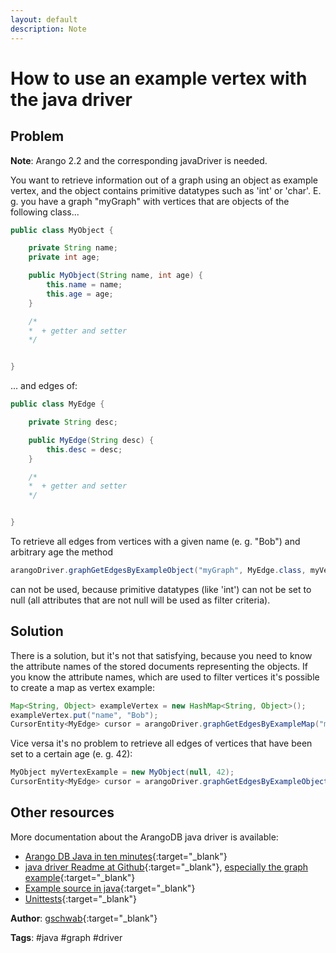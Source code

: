 ```yaml
---
layout: default
description: Note
---
```

# How to use an example vertex with the java driver

## Problem

**Note**: Arango 2.2 and the corresponding javaDriver is needed.

You want to retrieve information out of a graph using an object<T> as example vertex, and the object contains primitive datatypes such as 'int' or 'char'. E. g. you have a graph "myGraph" with vertices that are objects of the following class...

```java
public class MyObject {

    private String name;
    private int age;

    public MyObject(String name, int age) {
        this.name = name;
        this.age = age;
    }

    /*
    *  + getter and setter
    */


}
```

... and edges of:

```java
public class MyEdge {

    private String desc;

    public MyEdge(String desc) {
        this.desc = desc;
    }

    /*
    *  + getter and setter
    */


}
```

To retrieve all edges from vertices with a given name (e. g. "Bob") and arbitrary age the method   
```java
arangoDriver.graphGetEdgesByExampleObject("myGraph", MyEdge.class, myVertexExample)
```
can not be used, because primitive datatypes (like 'int') can not be set to null (all attributes that are not null will be used as filter criteria). 

## Solution
There is a solution, but it's not that satisfying, because you need to know the attribute names of the stored documents representing the objects. If you know the attribute names, which are used to filter vertices it's possible to create a map as vertex example:  


```java
Map<String, Object> exampleVertex = new HashMap<String, Object>();
exampleVertex.put("name", "Bob");
CursorEntity<MyEdge> cursor = arangoDriver.graphGetEdgesByExampleMap("myGraph", MyEdge.class, exampleVertex);
```

Vice versa it's no problem to retrieve all edges of vertices that have been set to a certain age (e. g. 42):

```java
MyObject myVertexExample = new MyObject(null, 42);
CursorEntity<MyEdge> cursor = arangoDriver.graphGetEdgesByExampleObject("myGraph", MyEdge.class, myVertexExample)
```

## Other resources
More documentation about the ArangoDB java driver is available:
 - [Arango DB Java in ten minutes](https://www.arangodb.com/tutorial-java/){:target="_blank"}
 - [java driver Readme at Github](https://github.com/arangodb/arangodb-java-driver){:target="_blank"}, [especially the graph example](https://github.com/arangodb/arangodb-java-driver/blob/master/src/test/java/com/arangodb/example/GraphQueryExample.java){:target="_blank"}
 - [Example source in java](https://github.com/arangodb/arangodb-java-driver/tree/master/src/test/java/com/arangodb/example){:target="_blank"}
 - [Unittests](https://github.com/arangodb/arangodb-java-driver/tree/master/src/test/java/com/arangodb){:target="_blank"}

**Author**: [gschwab](https://github.com/gschwab){:target="_blank"}


**Tags**: #java #graph #driver
